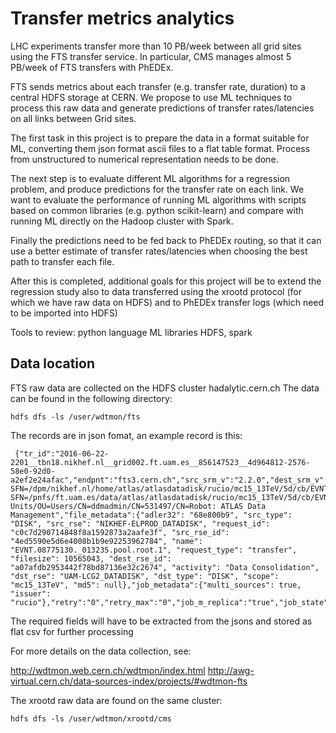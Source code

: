 # Transfer metrics analytics

LHC experiments transfer more than 10 PB/week between all grid sites using the FTS transfer service.
In particular, CMS manages almost 5 PB/week of FTS transfers with PhEDEx.

FTS sends metrics about each transfer (e.g. transfer rate, duration) to a central HDFS storage at CERN.
We propose to use ML techniques to process this raw data and generate predictions of transfer rates/latencies on all
links between Grid sites.

The first task in this project is to prepare the data in a format suitable for ML, converting them json format ascii files to a flat table format. Process from unstructured to numerical representation needs to be done. 

The next step is to evaluate different ML algorithms for a regression problem, and produce predictions for the transfer rate on each link. We want to evaluate the performance of running ML algorithms with scripts based on common libraries (e.g. python scikit-learn) and compare with running ML directly on the Hadoop cluster with Spark.

Finally the predictions need to be fed back to PhEDEx  routing,  so that it can use a better estimate of transfer rates/latencies when choosing the best path to transfer each file.

After this is completed, additional goals for this project will be to extend the regression study also to data transferred using the xrootd protocol (for which we have raw data on HDFS) and to PhEDEx  transfer logs (which need to be imported into HDFS)

Tools to review:
  python language
  ML libraries
  HDFS, spark

## Data location

FTS raw data are collected on the HDFS cluster hadalytic.cern.ch
The data can be found in the following directory:

```
hdfs dfs -ls /user/wdtmon/fts
```

The records are in json fomat, an example record is this:

```
 {"tr_id":"2016-06-22-2201__tbn18.nikhef.nl__grid002.ft.uam.es__856147523__4d964812-2576-58e0-92d0-a2ef2e24afac","endpnt":"fts3.cern.ch","src_srm_v":"2.2.0","dest_srm_v":"2.2.0","vo":"atlas","src_url":"srm://tbn18.nikhef.nl:8446/srm/managerv2?SFN=/dpm/nikhef.nl/home/atlas/atlasdatadisk/rucio/mc15_13TeV/5d/cb/EVNT.08775130._013235.pool.root.1","dst_url":"srm://grid002.ft.uam.es:8443/srm/managerv2?SFN=/pnfs/ft.uam.es/data/atlas/atlasdatadisk/rucio/mc15_13TeV/5d/cb/EVNT.08775130._013235.pool.root.1","src_hostname":"tbn18.nikhef.nl","dst_hostname":"grid002.ft.uam.es","src_site_name":"","dst_site_name":"","t_channel":"srm://tbn18.nikhef.nl__srm://grid002.ft.uam.es","timestamp_tr_st":"1466632862284","timestamp_tr_comp":"1466632865616","timestamp_chk_src_st":"1466632860931","timestamp_chk_src_ended":"1466632861355","timestamp_checksum_dest_st":"1466632865692","timestamp_checksum_dest_ended":"1466632865737","t_timeout":"1121","chk_timeout":"1800","t_error_code":"","tr_error_scope":"","t_failure_phase":"","tr_error_category":"","t_final_transfer_state":"Ok","tr_bt_transfered":"10565043","nstreams":"3","buf_size":"0","tcp_buf_size":"0","block_size":"0","f_size":"10565043","time_srm_prep_st":"1466632860931","time_srm_prep_end":"1466632862284","time_srm_fin_st":"1466632865616","time_srm_fin_end":"1466632865692","srm_space_token_src":"","srm_space_token_dst":"ATLASDATADISK","t__error_message":"","tr_timestamp_start":"1466632860151.000000","tr_timestamp_complete":"1466632866232.000000","channel_type":"urlcopy","user_dn":"/DC=ch/DC=cern/OU=Organic Units/OU=Users/CN=ddmadmin/CN=531497/CN=Robot: ATLAS Data Management","file_metadata":{"adler32": "68e800b9", "src_type": "DISK", "src_rse": "NIKHEF-ELPROD_DATADISK", "request_id": "c0c7d290714848f8a1592873a2aafe3f", "src_rse_id": "4ed5590e5d6e4008b1b9e92253962784", "name": "EVNT.08775130._013235.pool.root.1", "request_type": "transfer", "filesize": 10565043, "dest_rse_id": "a07afdb2953442f78bd87136e32c2674", "activity": "Data Consolidation", "dst_rse": "UAM-LCG2_DATADISK", "dst_type": "DISK", "scope": "mc15_13TeV", "md5": null},"job_metadata":{"multi_sources": true, "issuer": "rucio"},"retry":"0","retry_max":"0","job_m_replica":"true","job_state":"FINISHED","is_recoverable":"1"}
```

The required fields will have to be extracted from the jsons and stored as flat csv for further processing

For more details on the data collection, see:

http://wdtmon.web.cern.ch/wdtmon/index.html
http://awg-virtual.cern.ch/data-sources-index/projects/#wdtmon-fts

The xrootd raw data are found on the same cluster:

```
hdfs dfs -ls /user/wdtmon/xrootd/cms
```
